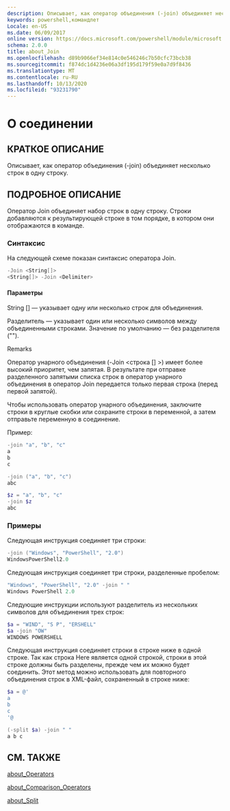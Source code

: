 ```yaml
---
description: Описывает, как оператор объединения (-join) объединяет несколько строк в одну строку.
keywords: powershell,командлет
Locale: en-US
ms.date: 06/09/2017
online version: https://docs.microsoft.com/powershell/module/microsoft.powershell.core/about/about_join?view=powershell-7&WT.mc_id=ps-gethelp
schema: 2.0.0
title: about_Join
ms.openlocfilehash: d89b9066ef34e814c0e546246c7b50cfc73bcb38
ms.sourcegitcommit: f874dc1d4236e06a3df195d179f59e0a7d9f8436
ms.translationtype: MT
ms.contentlocale: ru-RU
ms.lasthandoff: 10/13/2020
ms.locfileid: "93231790"
---
```

# <a name="about-join"></a>О соединении

## <a name="short-description"></a>КРАТКОЕ ОПИСАНИЕ
Описывает, как оператор объединения (-join) объединяет несколько строк в одну строку.

## <a name="long-description"></a>ПОДРОБНОЕ ОПИСАНИЕ

Оператор Join объединяет набор строк в одну строку. Строки добавляются к результирующей строке в том порядке, в котором они отображаются в команде.

### <a name="syntax"></a>Синтаксис

На следующей схеме показан синтаксис оператора Join.

```powershell
-Join <String[]>
<String[]> -Join <Delimiter>
```

#### <a name="parameters"></a>Параметры

String [] — указывает одну или несколько строк для объединения.

Разделитель — указывает один или несколько символов между объединенными строками. Значение по умолчанию — без разделителя ("").

Remarks

Оператор унарного объединения (-Join <строка [] >) имеет более высокий приоритет, чем запятая. В результате при отправке разделенного запятыми списка строк в оператор унарного объединения в оператор Join передается только первая строка (перед первой запятой).

Чтобы использовать оператор унарного объединения, заключите строки в круглые скобки или сохраните строки в переменной, а затем отправьте переменную в соединение.

Пример:

```powershell
-join "a", "b", "c"
a
b
c

-join ("a", "b", "c")
abc

$z = "a", "b", "c"
-join $z
abc
```

### <a name="examples"></a>Примеры

Следующая инструкция соединяет три строки:

```powershell
-join ("Windows", "PowerShell", "2.0")
WindowsPowerShell2.0
```

Следующая инструкция соединяет три строки, разделенные пробелом:

```powershell
"Windows", "PowerShell", "2.0" -join " "
Windows PowerShell 2.0
```

Следующие инструкции используют разделитель из нескольких символов для объединения трех строк:

```powershell
$a = "WIND", "S P", "ERSHELL"
$a -join "OW"
WINDOWS POWERSHELL
```

Следующая инструкция соединяет строки в строке ниже в одной строке. Так как строка Here является одной строкой, строки в этой строке должны быть разделены, прежде чем их можно будет соединить. Этот метод можно использовать для повторного объединения строк в XML-файл, сохраненный в строке ниже:

```powershell
$a = @'
a
b
c
'@

(-split $a) -join " "
a b c
```

## <a name="see-also"></a>СМ. ТАКЖЕ

[about_Operators](about_Operators.md)

[about_Comparison_Operators](about_Comparison_Operators.md)

[about_Split](about_Split.md)
